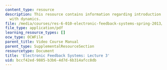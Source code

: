 ```yaml
---
content_type: resource
description: This resource contains information regarding introduction to systems
  with dynamics.
file: /media/courses/res-6-010-electronic-feedback-systems-spring-2013/bccf42ed9885b3b64d7d6b314afcc8db_MITRES_6-010S13_lec03.pdf
file_type: application/pdf
learning_resource_types: []
ocw_type: OCWFile
parent_title: Video Course Manual
parent_type: SupplementalResourceSection
resourcetype: Document
title: 'Electronic Feedback Systems: Lecture 3'
uid: bccf42ed-9885-b3b6-4d7d-6b314afcc8db
---
```

